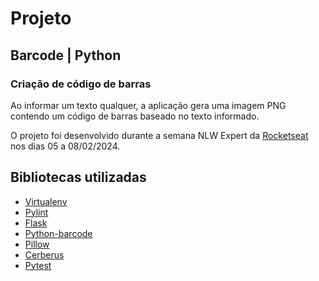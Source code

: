 # Projeto
## Barcode | Python

### Criação de código de barras

Ao informar um texto qualquer, a aplicação gera uma imagem PNG contendo um código de barras baseado no texto informado.

O projeto foi desenvolvido durante a semana NLW Expert da [Rocketseat](https://rocketseat.com.br) nos dias 05 a 08/02/2024.

## Bibliotecas utilizadas

- [Virtualenv](https://pypi.org/project/virtualenv/)
- [Pylint](https://pypi.org/project/pylint/)
- [Flask](https://pypi.org/project/Flask/)
- [Python-barcode](https://pypi.org/project/python-barcode/)
- [Pillow](https://pypi.org/project/pillow/)
- [Cerberus](https://docs.python-cerberus.org/)
- [Pytest](https://docs.pytest.org/en/8.0.x/)